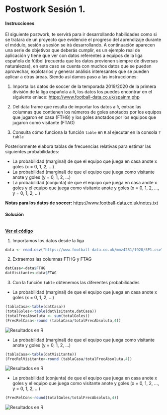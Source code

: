 # Postwork Sesión 1.

#### Instrucciones

El siguiente postwork, te servirá para ir desarrollando habilidades como si se tratara de un proyecto que evidencie el progreso del aprendizaje durante el módulo, sesión a sesión se irá desarrollando. A continuación aparecen una serie de objetivos que deberás cumplir, es un ejemplo real de aplicación y tiene que ver con datos referentes a equipos de la liga española de fútbol (recuerda que los datos provienen siempre de diversas naturalezas), en este caso se cuenta con muchos datos que se pueden aprovechar, explotarlos y generar análisis interesantes que se pueden aplicar a otras áreas. Siendo así damos paso a las instrucciones: 

1. Importa los datos de soccer de la temporada 2019/2020 de la primera división de la liga española a `R`, los datos los puedes encontrar en el siguiente enlace: https://www.football-data.co.uk/spainm.php

2. Del data frame que resulta de importar los datos a `R`, extrae las columnas que contienen los números de goles anotados por los equipos que jugaron en casa (FTHG) y los goles anotados por los equipos que jugaron como visitante (FTAG)

3. Consulta cómo funciona la función `table` en `R` al ejecutar en la consola `?table`
 
Posteriormente elabora tablas de frecuencias relativas para estimar las siguientes probabilidades:

- La probabilidad (marginal) de que el equipo que juega en casa anote x goles (x = 0, 1, 2, ...)
- La probabilidad (marginal) de que el equipo que juega como visitante anote y goles (y = 0, 1, 2, ...)
- La probabilidad (conjunta) de que el equipo que juega en casa anote x goles y el equipo que juega como visitante anote y goles (x = 0, 1, 2, ..., y = 0, 1, 2, ...)

__Notas para los datos de soccer:__ https://www.football-data.co.uk/notes.txt

#### Solución
<br />
    <a href="Postwork01.R"><strong>Ver el código</strong></a>
    <br/>

1. Importamos los datos desde la liga
```r
data <- read.csv("https://www.football-data.co.uk/mmz4281/1920/SP1.csv")

```
2. Extraemos las columnas FTHG y FTAG
```r
datCasa<-data$FTHG
datVisitante<-data$FTAG
```
3. Con la función `table` obtenemos las diferentes probabilidades

- La probabilidad (marginal) de que el equipo que juega en casa anote x goles (x = 0, 1, 2, ...) 
```r
(tablaCasa<-table(datCasa))
(totalGoles<-table(datVisitante,datCasa))
(totalFrecAbsoluta <- sum(totalGoles))
(FrecRelCasa<-round (tablaCasa/totalFrecAbsoluta,4))
```

![Resultados en R](img1.png)


- La probabilidad (marginal) de que el equipo que juega como visitante anote y goles (y = 0, 1, 2, ...)
```r
(tablaCasa<-table(datVisitante))
(FrecRelVisitante<-round (tablaCasa/totalFrecAbsoluta,4))
```
![Resultados en R](img2.png)

- La probabilidad (conjunta) de que el equipo que juega en casa anote x goles y el equipo que juega como visitante anote y goles (x = 0, 1, 2, ..., y = 0, 1, 2, ...)

```r
(FrecRelCon<-round(totalGoles/totalFrecAbsoluta,4))
```
![Resultados en R](img3.png)
